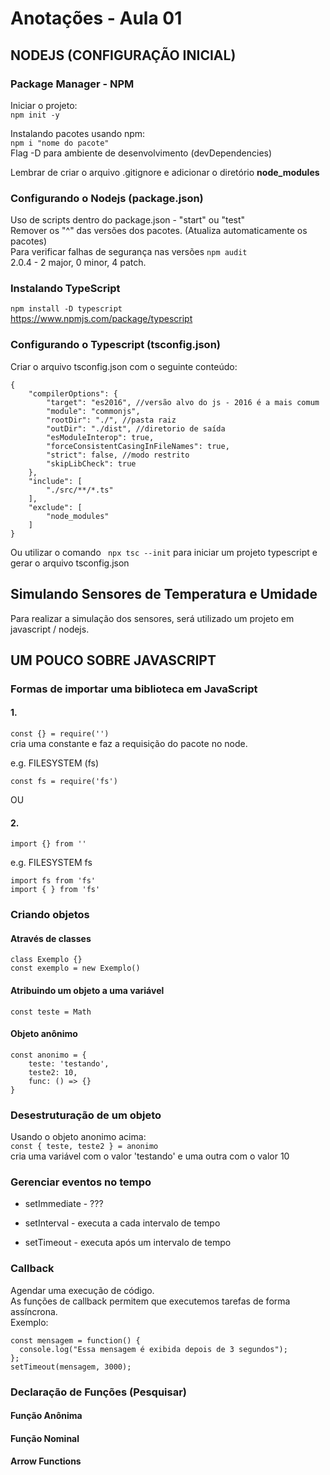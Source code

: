 # Anotações - Aula 01

## NODEJS (CONFIGURAÇÃO INICIAL)

### Package Manager - NPM

Iniciar o projeto: \
`npm init -y`

Instalando pacotes usando npm: \
`npm i "nome do pacote"` \
Flag -D para ambiente de desenvolvimento (devDependencies)

Lembrar de criar o arquivo .gitignore e adicionar o diretório **node_modules**

### Configurando o Nodejs (package.json)

Uso de scripts dentro do package.json - "start" ou "test" \
Remover os "^" das versões dos pacotes. (Atualiza automaticamente os pacotes) \
Para verificar falhas de segurança nas versões `npm audit` \
2.0.4 - 2 major, 0 minor, 4 patch.

### Instalando TypeScript

`npm install -D typescript` \
https://www.npmjs.com/package/typescript

### Configurando o Typescript (tsconfig.json)
Criar o arquivo tsconfig.json com o seguinte conteúdo:

```
{
    "compilerOptions": {
        "target": "es2016", //versão alvo do js - 2016 é a mais comum
        "module": "commonjs",
        "rootDir": "./", //pasta raiz
        "outDir": "./dist", //diretorio de saída
        "esModuleInterop": true,
        "forceConsistentCasingInFileNames": true,
        "strict": false, //modo restrito
        "skipLibCheck": true
    },
    "include": [
        "./src/**/*.ts"
    ],
    "exclude": [
        "node_modules"
    ]
}
```

Ou utilizar o comando `` npx tsc --init`` para iniciar um projeto typescript e gerar o arquivo tsconfig.json

## Simulando Sensores de Temperatura e Umidade

Para realizar a simulação dos sensores, será utilizado um projeto em javascript / nodejs.

## UM POUCO SOBRE JAVASCRIPT

### Formas de importar uma biblioteca em JavaScript

#### 1.
``const {} = require('')`` \
cria uma constante e faz a requisição do pacote no node.

e.g. FILESYSTEM (fs)

``const fs = require('fs')``

OU
#### 2.
``import {} from ''``

e.g. FILESYSTEM fs

```
import fs from 'fs'
import { } from 'fs'
```

### Criando objetos

#### Através de classes
```
class Exemplo {}
const exemplo = new Exemplo()
```
#### Atribuindo um objeto a uma variável
``const teste = Math``

#### Objeto anônimo
```
const anonimo = {
    teste: 'testando',
    teste2: 10,
    func: () => {}
}
```
### Desestruturação de um objeto
Usando o objeto anonimo acima: \
``const { teste, teste2 } = anonimo`` \
cria uma variável com o valor 'testando' e uma outra com o valor 10


### Gerenciar eventos no tempo

- setImmediate - ???

- setInterval - executa a cada intervalo de tempo

- setTimeout - executa após um intervalo de tempo

### Callback

Agendar uma execução de código. \
As funções de callback permitem que executemos tarefas de forma assíncrona. \
Exemplo:
```
const mensagem = function() {
  console.log("Essa mensagem é exibida depois de 3 segundos");
};
setTimeout(mensagem, 3000);
```

### Declaração de Funções (Pesquisar)

#### Função Anônima

#### Função Nominal

#### Arrow Functions